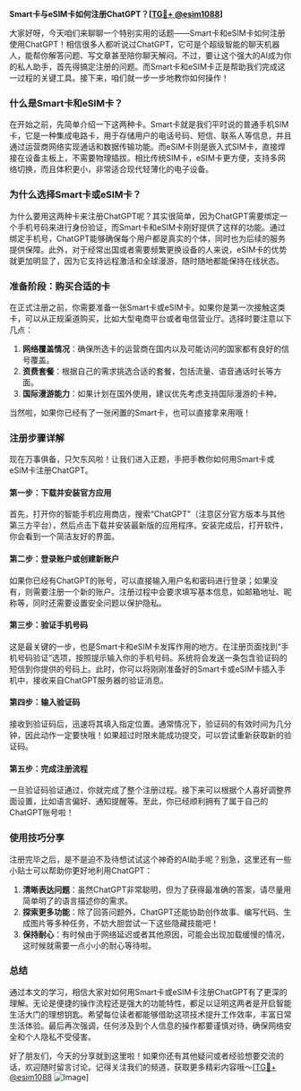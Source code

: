 **Smart卡与eSIM卡如何注册ChatGPT？[[TG💪+ @esim1088](https://t.me/s/esim1088)]**

大家好呀，今天咱们来聊聊一个特别实用的话题——Smart卡和eSIM卡如何注册使用ChatGPT！相信很多人都听说过ChatGPT，它可是个超级智能的聊天机器人，能帮你解答问题、写文章甚至陪你聊天解闷。不过，要让这个强大的AI成为你的私人助手，首先得搞定注册的问题。而Smart卡和eSIM卡正是帮助我们完成这一过程的关键工具。接下来，咱们就一步一步地教你如何操作！

### **什么是Smart卡和eSIM卡？**

在开始之前，先简单介绍一下这两种卡。Smart卡就是我们平时说的普通手机SIM卡，它是一种集成电路卡，用于存储用户的电话号码、短信、联系人等信息，并且通过运营商网络实现通话和数据传输功能。而eSIM卡则是嵌入式SIM卡，直接焊接在设备主板上，不需要物理插拔。相比传统SIM卡，eSIM卡更方便，支持多网络切换，而且体积更小，非常适合现代轻薄化的电子设备。

### **为什么选择Smart卡或eSIM卡？**

为什么要用这两种卡来注册ChatGPT呢？其实很简单，因为ChatGPT需要绑定一个手机号码来进行身份验证，而Smart卡和eSIM卡刚好提供了这样的功能。通过绑定手机号，ChatGPT能够确保每个用户都是真实的个体，同时也为后续的服务提供保障。此外，对于经常出国或者需要频繁更换设备的人来说，eSIM卡的优势就更加明显了，因为它支持远程激活和全球漫游，随时随地都能保持在线状态。

### **准备阶段：购买合适的卡**

在正式注册之前，你需要准备一张Smart卡或eSIM卡。如果你是第一次接触这类卡，可以从正规渠道购买，比如大型电商平台或者电信营业厅。选择时要注意以下几点：

1. **网络覆盖情况**：确保所选卡的运营商在国内以及可能访问的国家都有良好的信号覆盖。
2. **资费套餐**：根据自己的需求挑选合适的套餐，包括流量、语音通话时长等方面。
3. **国际漫游能力**：如果计划在国外使用，建议优先考虑支持国际漫游的卡种。

当然啦，如果你已经有了一张闲置的Smart卡，也可以直接拿来用哦！

### **注册步骤详解**

现在万事俱备，只欠东风啦！让我们进入正题，手把手教你如何用Smart卡或eSIM卡注册ChatGPT。

#### **第一步：下载并安装官方应用**
首先，打开你的智能手机应用商店，搜索“ChatGPT”（注意区分官方版本与其他第三方平台），然后点击下载并安装最新版的应用程序。安装完成后，打开软件，你会看到一个简洁友好的界面。

#### **第二步：登录账户或创建新账户**
如果你已经有ChatGPT的账号，可以直接输入用户名和密码进行登录；如果没有，则需要注册一个新的账户。注册过程中会要求填写基本信息，如邮箱地址、昵称等，同时还需要设置安全问题以保护隐私。

#### **第三步：验证手机号码**
这是最关键的一步，也是Smart卡和eSIM卡发挥作用的地方。在注册页面找到“手机号码验证”选项，按照提示输入你的手机号码。系统将会发送一条包含验证码的短信到你提供的号码上。此时，你可以将刚刚准备好的Smart卡或eSIM卡插入手机中，接收来自ChatGPT服务器的验证消息。

#### **第四步：输入验证码**
接收到验证码后，迅速将其填入指定位置。通常情况下，验证码的有效时间为几分钟，因此动作一定要快哦！如果超过时限未能成功提交，可以尝试重新获取新的验证码。

#### **第五步：完成注册流程**
一旦验证码验证通过，你就完成了整个注册过程。接下来可以根据个人喜好调整界面设置，比如语言偏好、通知提醒等。至此，你已经顺利拥有了属于自己的ChatGPT账号啦！

### **使用技巧分享**

注册完毕之后，是不是迫不及待想试试这个神奇的AI助手呢？别急，这里还有一些小贴士可以帮助你更好地利用ChatGPT：

1. **清晰表达问题**：虽然ChatGPT非常聪明，但为了获得最准确的答案，请尽量用简单明了的语言描述你的需求。
2. **探索更多功能**：除了回答问题外，ChatGPT还能协助创作故事、编写代码、生成图片等多种任务，不妨大胆尝试一下这些隐藏技能吧！
3. **保持耐心**：有时候由于网络延迟或者其他原因，可能会出现加载缓慢的情况，这时候就需要一点小小的耐心等待啦。

### **总结**

通过本文的学习，相信大家对如何用Smart卡或eSIM卡注册ChatGPT有了更深的理解。无论是便捷的操作流程还是强大的功能特性，都足以证明这两者是开启智能生活大门的理想钥匙。希望每位读者都能够借助这项技术提升工作效率，丰富日常生活体验。最后再次强调，任何涉及到个人信息的操作都要谨慎对待，确保网络安全和个人隐私不受侵害。

好了朋友们，今天的分享就到这里啦！如果你还有其他疑问或者经验想要交流的话，欢迎随时留言讨论。记得关注我们的频道，获取更多精彩内容哦～[[TG💪+ @esim1088](https://t.me/s/esim1088) ![Image](https://i.postimg.cc/4NQfJmqS/Snipaste-2025-05-13-00-14-12.png)]